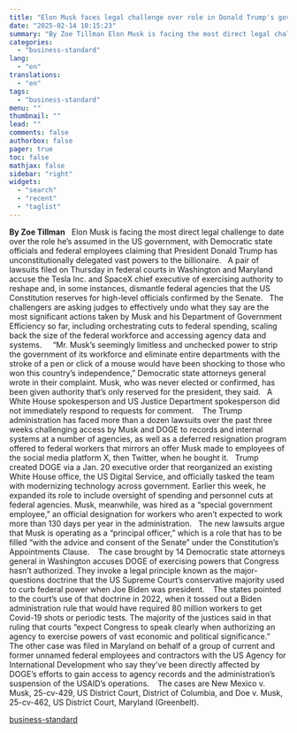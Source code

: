 ```yaml
---
title: "Elon Musk faces legal challenge over role in Donald Trump's government"
date: "2025-02-14 10:15:23"
summary: "By Zoe Tillman Elon Musk is facing the most direct legal challenge to date over the role he’s assumed in the US government, with Democratic state officials and federal employees claiming that President Donald Trump has unconstitutionally delegated vast powers to the billionaire. A pair of lawsuits filed on Thursday..."
categories:
  - "business-standard"
lang:
  - "en"
translations:
  - "en"
tags:
  - "business-standard"
menu: ""
thumbnail: ""
lead: ""
comments: false
authorbox: false
pager: true
toc: false
mathjax: false
sidebar: "right"
widgets:
  - "search"
  - "recent"
  - "taglist"
---
```


**By Zoe Tillman**
 
Elon Musk is facing the most direct legal challenge to date over the role he’s assumed in the US government, with Democratic state officials and federal employees claiming that President Donald Trump has unconstitutionally delegated vast powers to the billionaire.  
A pair of lawsuits filed on Thursday in federal courts in Washington and Maryland accuse the Tesla Inc. and SpaceX chief executive of exercising authority to reshape and, in some instances, dismantle federal agencies that the US Constitution reserves for high-level officials confirmed by the Senate.
 
The challengers are asking judges to effectively undo what they say are the most significant actions taken by Musk and his Department of Government Efficiency so far, including orchestrating cuts to federal spending, scaling back the size of the federal workforce and accessing agency data and systems.  
 
“Mr. Musk’s seemingly limitless and unchecked power to strip the government of its workforce and eliminate entire departments with the stroke of a pen or click of a mouse would have been shocking to those who won this country’s independence,” Democratic state attorneys general wrote in their complaint. Musk, who was never elected or confirmed, has been given authority that’s only reserved for the president, they said.
 
A White House spokesperson and US Justice Department spokesperson did not immediately respond to requests for comment. 
 
The Trump administration has faced more than a dozen lawsuits over the past three weeks challenging access by Musk and DOGE to records and internal systems at a number of agencies, as well as a deferred resignation program offered to federal workers that mirrors an offer Musk made to employees of the social media platform X, then Twitter, when he bought it.
 
Trump created DOGE via a Jan. 20 executive order that reorganized an existing White House office, the US Digital Service, and officially tasked the team with modernizing technology across government. Earlier this week, he expanded its role to include oversight of spending and personnel cuts at federal agencies. Musk, meanwhile, was hired as a “special government employee,” an official designation for workers who aren’t expected to work more than 130 days per year in the administration.
 
The new lawsuits argue that Musk is operating as a “principal officer,” which is a role that has to be filled “with the advice and consent of the Senate” under the Constitution’s Appointments Clause. 
 
The case brought by 14 Democratic state attorneys general in Washington accuses DOGE of exercising powers that Congress hasn’t authorized. They invoke a legal principle known as the major-questions doctrine that the US Supreme Court’s conservative majority used to curb federal power when Joe Biden was president. 
 
The states pointed to the court’s use of that doctrine in 2022, when it tossed out a Biden administration rule that would have required 80 million workers to get Covid-19 shots or periodic tests. The majority of the justices said in that ruling that courts “expect Congress to speak clearly when authorizing an agency to exercise powers of vast economic and political significance.”
 
The other case was filed in Maryland on behalf of a group of current and former unnamed federal employees and contractors with the US Agency for International Development who say they’ve been directly affected by DOGE’s efforts to gain access to agency records and the administration’s suspension of the USAID’s operations. 
 
The cases are New Mexico v. Musk, 25-cv-429, US District Court, District of Columbia, and Doe v. Musk, 25-cv-462, US District Court, Maryland (Greenbelt).

[business-standard](https://www.business-standard.com/world-news/elon-musk-faces-legal-challenge-over-role-in-donald-trump-s-government-125021400158_1.html)
